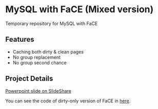 # MySQL with FaCE (Mixed version)

Temporary repository for MySQL with FaCE

## Features

- Caching both dirty & clean pages
- No group replacement
- No group second chance


## Project Details
[Powerpoint slide on SlideShare](http://www.slideshare.net/meeeejin/mysql-with-face-63696738)

You can see the code of dirty-only version of FaCE in [here](https://github.com/meeeejin/FaCE-temp/).
